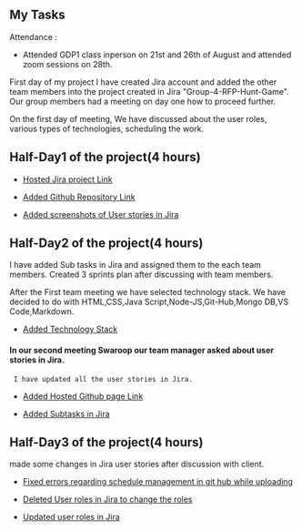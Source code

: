 ## My Tasks
Attendance :
 - Attended GDP1 class inperson on 21st and 26th of August and attended zoom sessions on 28th.
 
First day of my project I have created Jira account and added the other team members into the project created in Jira "Group-4-RFP-Hunt-Game". Our group members had a meeting on day one how to proceed further.

On the first day of meeting,
We have discussed about the user roles, various types of technologies, scheduling the work. 

## Half-Day1 of the project(4 hours)

- [Hosted Jira project Link](https://github.com/sudheera96/Group-4--Hunt-game/commit/f2515a6b9cf72237754b400e6718a13cfabbdc56)

- [Added Github Repository Link](https://github.com/sudheera96/Group-4--Hunt-game/commit/94d1f74ef0e11aba75ca6e1f379dd0506858cd3b)

- [Added screenshots of User stories in Jira](https://github.com/sudheera96/Group-4--Hunt-game/commit/bd309ca3feb38ba2ba73bd05f989a3e64810c111)

## Half-Day2 of the project(4 hours)

I have added Sub tasks in Jira and assigned them to the each team members. Created 3 sprints plan after discussing with team members.

After the First team meeting we have selected technology stack. We have decided to do with HTML,CSS,Java Script,Node-JS,Git-Hub,Mongo DB,VS Code,Markdown.

- [Added Technology Stack](https://github.com/sudheera96/Group-4--Hunt-game/commit/014135239f3bd83737a1db9cf7d9eb5d66d41e61)

#### In our second meeting Swaroop our team manager asked about user stories in Jira.
     I have updated all the user stories in Jira.

- [Added Hosted Github page Link](https://github.com/sudheera96/Group-4--Hunt-game/commit/f10631cb08c6d2864bb6f1cefe008ef16e56dec5)

- [Added Subtasks in Jira](https://github.com/sudheera96/Group-4--Hunt-game/commit/f10631cb08c6d2864bb6f1cefe008ef16e56dec5)

## Half-Day3 of the project(4 hours)

made some changes in Jira user stories after discussion with client.

- [Fixed errors regarding schedule management in git hub while uploading](https://github.com/sudheera96/Group-4--Hunt-game/commit/46a0690724801fbfb5bd7e840eee8938ba9aff76)

- [Deleted User roles in Jira to change the roles](https://github.com/sudheera96/Group-4--Hunt-game/commit/bbf435d24e168c789d9626437d8720e8202c777b)

- [Updated user roles in Jira](https://github.com/sudheera96/Group-4--Hunt-game/commit/b7e59a7f039ebbf2e3eda2ac83959ae96bea633b)

  
